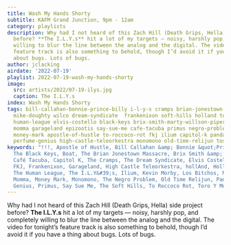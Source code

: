 ```yaml
---
title: Wash My Hands Shorty
subtitle: KAFM Grand Junction, 9pm - 12am
category: playlists
description: Why had I not heard of this Zach Hill (Death Grips, Hella) side project
  before? **The I.L.Y.s** hit a lot of my targets — noisy, harshly pop, and completely
  willing to blur the line between the analog and the digital. The video for tonight’s
  feature track is also something to behold, though I’d avoid it if you have a thing
  about bugs. Lots of bugs.
author: jclacking
airdate: '2022-07-19'
playlist: 2022-07-19-wash-my-hands-shorty
image:
  src: artists/2022/07-19-ilys.jpg
  caption: The I.L.Y.s
index: Wash My Hands Shorty
tags: bill-callahan-bonnie-prince-billy i-l-y-s cramps brian-jonestown-massacre kevin-morby
  mike-doughty wilco dream-syndicate  frankenixon soft-hills holland toro-y-moi boat
  human-league elvis-costello black-keys brix-smith-marty-willson-piper los-bitchos
  momma garageland epizootis say-sue-me cafe-tacuba primus negro-problem horsegirl
  money-mark apostle-of-hustle to-roccoco-rot fkj ilium capitol-k panda-riot hollie-cook
  perfume-genius high-castle-teleorkestra monomono old-time-relijun tosca
keywords: "!!!, Apostle of Hustle, Bill Callahan &amp; Bonnie &quot;Prince&quot; Billy,
  The Black Keys, Boat, The Brian Jonestown Massacre, Brix Smith &amp; Marty Willson-Piper,
  Café Tacuba, Capitol K, The Cramps, The Dream Syndicate, Elvis Costello, The Epizootis,
  FKJ, Frankenixon, Garageland, High Castle Teleorkestra, hollAnd, Hollie Cook, Horsegirl,
  The Human League, The I.L.Y&#39;s, Ilium, Kevin Morby, Los Bitchos, Mike Doughty,
  Momma, Money Mark, Monomono, The Negro Problem, Old Time Relijun, Panda Riot, Perfume
  Genius, Primus, Say Sue Me, The Soft Hills, To Roccoco Rot, Toro Y Moi, Tosca, Wilco"
---
```

Why had I not heard of this Zach Hill (Death Grips, Hella) side project before? **The I.L.Y.s** hit a lot of my targets — noisy, harshly pop, and completely willing to blur the line between the analog and the digital. The video for tonight’s feature track is also something to behold, though I’d avoid it if you have a thing about bugs. Lots of bugs.

